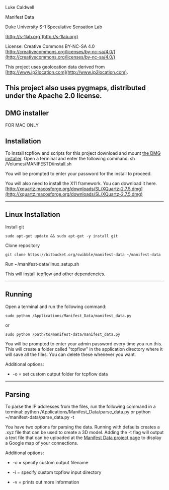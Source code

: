 Luke Caldwell

Manifest Data

Duke University S-1 Speculative Sensation Lab

[http://s-1lab.org](http://s-1lab.org)

License: Creative Commons BY-NC-SA 4.0 [http://creativecommons.org/licenses/by-nc-sa/4.0/](http://creativecommons.org/licenses/by-nc-sa/4.0/)

This project uses geolocation data derived from [http://www.ip2location.com](http://www.ip2location.com).

This project also uses pygmaps, distributed under the Apache 2.0 license.
---------------------------------------------------------------------------------------------------------------------------
DMG installer
--------------
FOR MAC ONLY

Installation
-------------
To install tcpflow and scripts for this project download and mount [the DMG installer](https://bitbucket.org/swibble/manifest-data/downloads/manifest-data.dmg). Open a terminal and enter the following command:
sh /Volumes/MANIFESTD/install.sh

You will be prompted to enter your password for the install to proceed.

You will also need to install the X11 framework. You can download it here.
[http://xquartz.macosforge.org/downloads/SL/XQuartz-2.7.5.dmg](http://xquartz.macosforge.org/downloads/SL/XQuartz-2.7.5.dmg)

--------------------------------------------------------------------------------------------------------------
## Linux Installation ##

Install git

```
sudo apt-get update && sudo apt-get -y install git
```
Clone repository
```
git clone https://bitbucket.org/swibble/manifest-data ~/manifest-data
```
Run ~/manifest-data/linux_setup.sh

This will install tcpflow and other dependencies.

--------------------------------------------------------------------------------------------------------------


Running
-------------
Open a terminal and run the following command:
```
sudo python /Applications/Manifest_Data/manifest_data.py
```
or
```
sudo python /path/to/manifest-data/manifest_data.py
```
You will be prompted to enter your admin password every time you run this. This will create a folder called "tcpflow" in the application directory where it will save all the files. You can delete these whenever you want.

Additional options:

* -o = set custom output folder for tcpflow data

-----------------------------------------------------

Parsing
------------
To parse the IP addresses from the files, run the following command in a terminal:
python /Applications/Manifest_Data/parse_data.py
or
python ~/manifest-data/parse_data.py -t

You have two options for parsing the data. Running with defaults creates a .xyz file that can be used to create a 3D model. Adding the -t flag will output a text file that can be uploaded at the [Manifest Data project page](http://s-1lab.org/project/manifest-data/#upload) to display a Google map of your connections.

Additional options:

* -o = specify custom output filename

* -i = specify custom tcpflow input directory

* -v = prints out more information